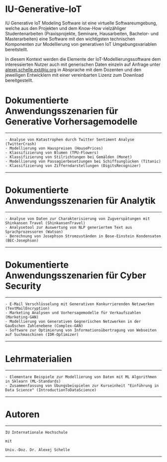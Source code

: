 # IU-Generative-IoT
IU Generative IoT Modeling Software ist eine virtuelle Softwareumgebung, welche aus den Projekten und dem Know-How vielzähliger Studentenarbeiten (Praxisprojekte, Seminare, Hausarbeiten, Bachelor- und Masterarbeiten) eine Software 
mit den wichtigsten technischen Komponenten zur Modellierung von generativen IoT Umgebungsvariablen bereitstellt.

In diesem Kontext werden die Elemente der IoT-Modellierungssoftware dem interessierten Nutzer auch mit generischen Daten einzeln auf Anfrage unter alexej.schelle.ext@iu.org in Absprache mit dem Dozenten und den jeweiligen Entwicklern 
mit einer vereinbarten Lizenz zum Download bereitgestellt. 

# Dokumentierte Anwendungsszenarien für Generative Vorhersagemodelle
*********************************************************************************************************************
    - Analyse von Katastrophen durch Twitter Sentiment Analyse (TwitterCrash)
    - Modellierung von Hauspreisen (HousePrices)
    - Klassifizierung von Blumen (TPU-Flowers)
    - Klassifizierung von Stilrichtungen bei Gemälden (Monet)
    - Modellierung von Passagierbesetzungen bei Schiffsunglücken (Titanic)
    - Klassifizierung von Zifferndarstellungen (DigitsRecognizer)
*********************************************************************************************************************

# Dokumentierte Anwendungsszenarien für Analytik
*********************************************************************************************************************
    - Analyse von Daten zur Charakterisierung von Zugverspätungen mit Shinkansen Travel (ShinkansenTravel)
    - Analysetool zur Auswertung von NLP generiertem Text aus Sprachprozessoren (Watson)
    - Berechnung von Josephson Stromzuständen in Bose-Einstein Kondensaten (BEC-Josephson)
*********************************************************************************************************************

# Dokumentierte Anwendungsszenarien für Cyber Security
*********************************************************************************************************************
    - E-Mail Verschlüsselung mit Generativen Konkurrierenden Netzwerken (TextMailEncryption)
    - Marketing Analysen und Vorhersagemodelle für Verkaufszahlen (Marketing-GAN)
    - Modellierung von Generativen Gegnerischen Netzwerken in der Gaußschen Zahlenebene (Complex-GAN)
    - Software zur Optimierung von Informationsübertragung von Webseiten auf Suchmaschinen (IDR-Optimizer)
*********************************************************************************************************************

# Lehrmaterialien
*********************************************************************************************************************
    - Elementare Beispiele zur Modellierung von Daten mit ML Algorithmen in Sklearn (ML-Standards)
    - Zusammenfassung von Übungsbeispielen zur Kurseinheit "Einführung in Data Science" (IntroductionToDataScience)
*********************************************************************************************************************

# Autoren
*********************************************************************************************************************
    IU Internationale Hochschule 
    
    mit
    
    Univ.-Doz. Dr. Alexej Schelle
*********************************************************************************************************************

